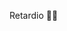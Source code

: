 Retardio 🤡🫵

<!---
0xDevmilio/0xDevmilio is a ✨ special ✨ repository because its `README.md` (this file) appears on your GitHub profile.
You can click the Preview link to take a look at your changes.
--->
